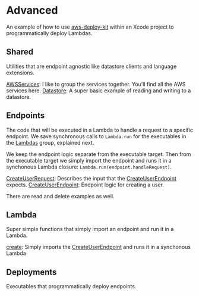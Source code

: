 # Advanced

An example of how to use [aws-deploy-kit](https://github.com/saltzmanjoelh/aws-deploy-kit) within an Xcode project to programmatically deploy Lambdas.

## Shared

Utilities that are endpoint agnostic like datastore clients and language extensions.

[AWSServices](Sources/Shared/AWSServices.swift): I like to group the services together. You'll find all the AWS services here.
[Datastore](Sources/Shared/Datastore.swift): A super basic example of reading and writing to a datastore.

## Endpoints

The code that will be executed in a Lambda to handle a request to a specific endpoint. We save synchronous calls to `Lambda.run` for the executables in the [Lambdas](Sources/Lambdas) group, explained next.

We keep the endpoint logic separate from the executable target. Then from the executable target we simply import the endpoint and runs it in a synchonous Lambda closure: `Lambda.run(endpoint.handleRequest)`.

[CreateUserRequest](Sources/Endpoints/user/CreateUserRequest.swift): Describes the input that the [CreateUserEndpoint](Sources/Endpoints/user/CreateUserEndpoint.swift) expects. 
[CreateUserEndpoint](Sources/Endpoints/user/CreateUserEndpoint.swift): Endpoint logic for creating a user.

There are read and delete examples as well.

## Lambda

Super simple functions that simply import an endpoint and run it in a Lambda.

[create](Sources/Lambda/user/create/main.swift): Simply imports the [CreateUserEndpoint](Sources/Endpoints/user/CreateUserEndpoint.swift) and runs it in a synchonous Lambda

## Deployments

Executables that programmatically deploy endpoints.


